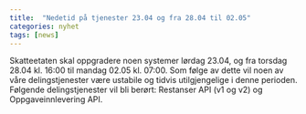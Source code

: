 ```yaml
---
title:  "Nedetid på tjenester 23.04 og fra 28.04 til 02.05"
categories: nyhet
tags: [news]
---
```


Skatteetaten skal oppgradere noen systemer lørdag 23.04, og fra torsdag 28.04 kl. 16:00 til mandag 02.05 kl. 07:00. Som følge av dette vil noen av våre delingstjenester være ustabile og tidvis utilgjengelige i denne perioden. Følgende delingstjenester vil bli berørt: Restanser API (v1 og v2) og Oppgaveinnlevering API. 
